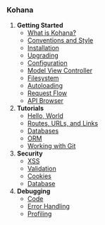 ### Kohana ###

1. **Getting Started**
   - [What is Kohana?](about.kohana)
   - [Conventions and Style](about.conventions)
   - [Installation](about.install)
   - [Upgrading](about.upgrading)
   - [Configuration](about.configuration)
   - [Model View Controller](about.mvc)
   - [Filesystem](about.filesystem)
   - [Autoloading](about.autoloading)
   - [Request Flow](about.flow)
   - [API Browser](api)
2. **Tutorials**
   - [Hello, World](tutorials.helloworld)
   - [Routes, URLs, and Links](tutorials.urls)
   - [Databases](tutorials.databases)
   - [ORM](tutorials.orm)
   - [Working with Git](tutorials.git)
3. **Security**
   - [XSS](security.xss)
   - [Validation](security.validation)
   - [Cookies](security.cookies)
   - [Database](security.database)
4. **Debugging**
   - [Code](debugging.code)
   - [Error Handling](debugging.errors)
   - [Profiling](debugging.profiling)
